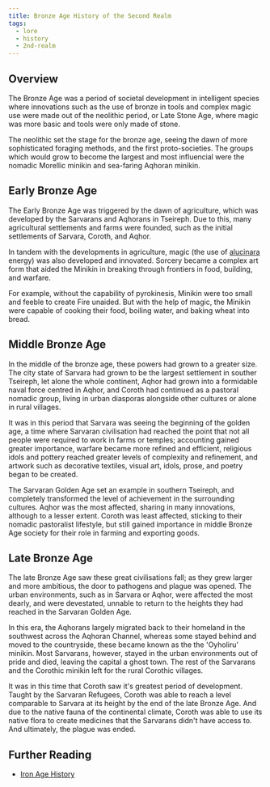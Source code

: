 ```yaml
---
title: Bronze Age History of the Second Realm
tags:
  - lore
  - history
  - 2nd-realm
---
```

## Overview
The Bronze Age was a period of societal development in intelligent species where innovations such as the use of bronze in tools and complex magic use were made out of the neolithic period, or Late Stone Age, where magic was more basic and tools were only made of stone.

The neolithic set the stage for the bronze age, seeing the dawn of more sophisticated foraging methods, and the first proto-societies. The groups which would grow to become the largest and most influencial were the nomadic Morellic minikin and sea-faring Aqhoran minikin.
## Early Bronze Age
The Early Bronze Age was triggered by the dawn of agriculture, which was developed by the Sarvarans and Aqhorans in Tseireph. Due to this, many agricultural settlements and farms were founded, such as the initial settlements of Sarvara, Coroth, and Aqhor.

In tandem with the developments in agriculture, magic (the use of [alucinara](lore/cosmology/alucinara.md) energy) was also developed and innovated. Sorcery became a complex art form that aided the Minikin in breaking through frontiers in food, building, and warfare.

For example, without the capability of pyrokinesis, Minikin were too small and feeble to create Fire unaided. But with the help of magic, the Minikin were capable of cooking their food, boiling water, and baking wheat into bread.
## Middle Bronze Age
In the middle of the bronze age, these powers had grown to a greater size. The city state of Sarvara had grown to be the largest settlement in souther Tseireph, let alone the whole continent, Aqhor had grown into a formidable naval force centred in Aqhor, and Coroth had continued as a pastoral nomadic group, living in urban diasporas alongside other cultures or alone in rural villages.

It was in this period that Sarvara was seeing the beginning of the golden age, a time where Sarvaran civilisation had reached the point that not all people were required to work in farms or temples; accounting gained greater importance, warfare became more refined and efficient, religious idols and pottery reached greater levels of complexity and refinement, and artwork such as decorative textiles, visual art, idols, prose, and poetry began to be created.

The Sarvaran Golden Age set an example in southern Tseireph, and completely transformed the level of achievement in the surrounding cultures. Aqhor was the most affected, sharing in many innovations, although to a lesser extent. Coroth was least affected, sticking to their nomadic pastoralist lifestyle, but still gained importance in middle Bronze Age society for their role in farming and exporting goods.
## Late Bronze Age
The late Bronze Age saw these great civilisations fall; as they grew larger and more ambitious, the door to pathogens and plague was opened. The urban environments, such as in Sarvara or Aqhor, were affected the most dearly, and were devestated, unnable to return to the heights they had reached in the Sarvaran Golden Age.

In this era, the Aqhorans largely migrated back to their homeland in the southwest across the Aqhoran Channel, whereas some stayed behind and moved to the countryside, these became known as the the 'Oyholiru' minikin. Most Sarvarans, however, stayed in the urban environments out of pride and died, leaving the capital a ghost town. The rest of the Sarvarans and the Corothic minikin left for the rural Corothic villages.

It was in this time that Coroth saw it's greatest period of development. Taught by the Sarvaran Refugees, Coroth was able to reach a level comparable to Sarvara at its height by the end of the late Bronze Age. And due to the native fauna of the continental climate, Coroth was able to use its native flora to create medicines that the Sarvarans didn't have access to. And ultimately, the plague was ended.
## Further Reading
- [Iron Age History](lore/2nd-realm/iron-age-history.md)